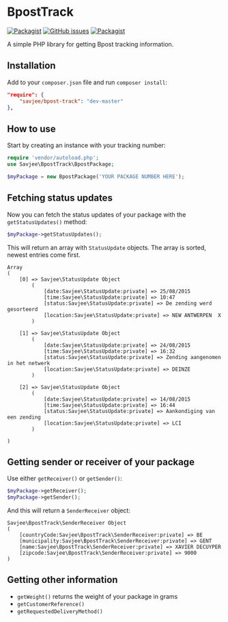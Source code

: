 # BpostTrack
[![Packagist](https://img.shields.io/packagist/dt/savjee/bpost-track.svg?maxAge=2592000?style=flat-square)](https://packagist.org/packages/savjee/bpost-track)
[![GitHub issues](https://img.shields.io/github/issues/savjee/bpost-track.svg?maxAge=2592000?style=flat-square)](https://github.com/Savjee/bpost-track/issues)
[![Packagist](https://img.shields.io/packagist/l/savjee/bpost-track.svg?maxAge=2592000?style=flat-square)](https://github.com/Savjee/bpost-track/blob/master/LICENSE.txt)

A simple PHP library for getting Bpost tracking information.

## Installation
Add to your ``composer.json`` file and run ``composer install``:

```json
"require": {
    "savjee/bpost-track": "dev-master"
},    
```

## How to use
Start by creating an instance with your tracking number:

```php
require 'vendor/autoload.php';
use Savjee\BpostTrack\BpostPackage;

$myPackage = new BpostPackage('YOUR PACKAGE NUMBER HERE');
```

## Fetching status updates
Now you can fetch the status updates of your package with the ``getStatusUpdates()`` method:

```php
$myPackage->getStatusUpdates();
```
   
This will return an array with ``StatusUpdate`` objects. The array is sorted, newest entries come first.

    Array
    (
        [0] => Savjee\StatusUpdate Object
            (
                [date:Savjee\StatusUpdate:private] => 25/08/2015
                [time:Savjee\StatusUpdate:private] => 10:47
                [status:Savjee\StatusUpdate:private] => De zending werd gesorteerd
                [location:Savjee\StatusUpdate:private] => NEW ANTWERPEN  X
            )
    
        [1] => Savjee\StatusUpdate Object
            (
                [date:Savjee\StatusUpdate:private] => 24/08/2015
                [time:Savjee\StatusUpdate:private] => 16:32
                [status:Savjee\StatusUpdate:private] => Zending aangenomen in het netwerk
                [location:Savjee\StatusUpdate:private] => DEINZE
            )
    
        [2] => Savjee\StatusUpdate Object
            (
                [date:Savjee\StatusUpdate:private] => 14/08/2015
                [time:Savjee\StatusUpdate:private] => 16:44
                [status:Savjee\StatusUpdate:private] => Aankondiging van een zending
                [location:Savjee\StatusUpdate:private] => LCI
            )
    
    )
    
## Getting sender or receiver of your package

Use either ``getReceiver()`` or ``getSender()``:

```php
$myPackage->getReceiver();
$myPackage->getSender();
```
     
And this will return a ``SenderReceiver`` object:

    Savjee\BpostTrack\SenderReceiver Object
    (
        [countryCode:Savjee\BpostTrack\SenderReceiver:private] => BE
        [municipality:Savjee\BpostTrack\SenderReceiver:private] => GENT
        [name:Savjee\BpostTrack\SenderReceiver:private] => XAVIER DECUYPER
        [zipcode:Savjee\BpostTrack\SenderReceiver:private] => 9000
    )
    
## Getting other information

  * ``getWeight()`` returns the weight of your package in grams
  * ``getCustomerReference()``
  * ``getRequestedDeliveryMethod()``
  

